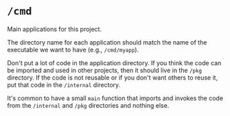 # `/cmd`

Main applications for this project.

The directory name for each application should match the name of the executable we want to have (e.g., `/cmd/myapp`).

Don't put a lot of code in the application directory. If you think the code can be imported and used in other projects, then it should live in the `/pkg` directory. If the code is not reusable or if you don't want others to reuse it, put that code in the `/internal` directory.

It's common to have a small `main` function that imports and invokes the code from the `/internal` and `/pkg` directories and nothing else.
